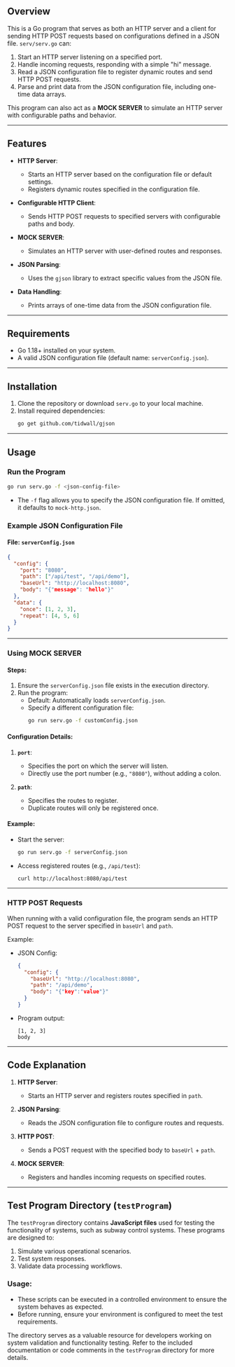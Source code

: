 ## Overview

This is a Go program that serves as both an HTTP server and a client for sending HTTP POST requests based on configurations defined in a JSON file. `serv/serv.go` can:

1. Start an HTTP server listening on a specified port.
2. Handle incoming requests, responding with a simple "hi" message.
3. Read a JSON configuration file to register dynamic routes and send HTTP POST requests.
4. Parse and print data from the JSON configuration file, including one-time data arrays.

This program can also act as a **MOCK SERVER** to simulate an HTTP server with configurable paths and behavior.

---

## Features

- **HTTP Server**:
  - Starts an HTTP server based on the configuration file or default settings.
  - Registers dynamic routes specified in the configuration file.

- **Configurable HTTP Client**:
  - Sends HTTP POST requests to specified servers with configurable paths and body.

- **MOCK SERVER**:
  - Simulates an HTTP server with user-defined routes and responses.

- **JSON Parsing**:
  - Uses the `gjson` library to extract specific values from the JSON file.

- **Data Handling**:
  - Prints arrays of one-time data from the JSON configuration file.

---

## Requirements

- Go 1.18+ installed on your system.
- A valid JSON configuration file (default name: `serverConfig.json`).

---

## Installation

1. Clone the repository or download `serv.go` to your local machine.
2. Install required dependencies:
   ```bash
   go get github.com/tidwall/gjson
   ```

---

## Usage

### Run the Program
```bash
go run serv.go -f <json-config-file>
```

- The `-f` flag allows you to specify the JSON configuration file. If omitted, it defaults to `mock-http.json`.

### Example JSON Configuration File

#### File: `serverConfig.json`

```json
{
  "config": {
    "port": "8080",
    "path": ["/api/test", "/api/demo"],
    "baseUrl": "http://localhost:8080",
    "body": "{"message": "hello"}"
  },
  "data": {
    "once": [1, 2, 3],
    "repeat": [4, 5, 6]
  }
}
```

---

### Using MOCK SERVER

#### Steps:
1. Ensure the `serverConfig.json` file exists in the execution directory.
2. Run the program:
   - Default: Automatically loads `serverConfig.json`.
   - Specify a different configuration file:
     ```bash
     go run serv.go -f customConfig.json
     ```

#### Configuration Details:
1. **`port`**:
   - Specifies the port on which the server will listen.
   - Directly use the port number (e.g., `"8080"`), without adding a colon.

2. **`path`**:
   - Specifies the routes to register.
   - Duplicate routes will only be registered once.

#### Example:
- Start the server:
  ```bash
  go run serv.go -f serverConfig.json
  ```

- Access registered routes (e.g., `/api/test`):
  ```bash
  curl http://localhost:8080/api/test
  ```

---

### HTTP POST Requests
When running with a valid configuration file, the program sends an HTTP POST request to the server specified in `baseUrl` and `path`.

Example:
- JSON Config:
  ```json
  {
    "config": {
      "baseUrl": "http://localhost:8080",
      "path": "/api/demo",
      "body": "{"key":"value"}"
    }
  }
  ```

- Program output:
  ```
  [1, 2, 3]
  body
  ```

---

## Code Explanation

1. **HTTP Server**:
   - Starts an HTTP server and registers routes specified in `path`.

2. **JSON Parsing**:
   - Reads the JSON configuration file to configure routes and requests.

3. **HTTP POST**:
   - Sends a POST request with the specified body to `baseUrl` + `path`.

4. **MOCK SERVER**:
   - Registers and handles incoming requests on specified routes.

---

## Test Program Directory (`testProgram`)

The `testProgram` directory contains **JavaScript files** used for testing the functionality of systems, such as subway control systems. These programs are designed to:

1. Simulate various operational scenarios.
2. Test system responses.
3. Validate data processing workflows.

### Usage:
- These scripts can be executed in a controlled environment to ensure the system behaves as expected.
- Before running, ensure your environment is configured to meet the test requirements.

The directory serves as a valuable resource for developers working on system validation and functionality testing. Refer to the included documentation or code comments in the `testProgram` directory for more details.
